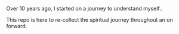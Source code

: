 Over 10 years ago, I started on a journey to understand myself..

This repo is here to re-collect the spiritual journey throughout an on forward.
